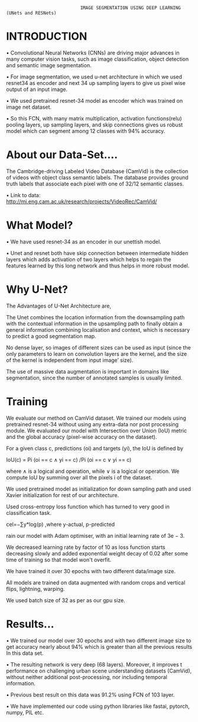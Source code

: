                                 IMAGE SEGMENTATION USING DEEP LEARNING (UNets and RESNets)

# INTRODUCTION

• Convolutional Neural Networks (CNNs) are driving major advances in many computer vision tasks, such as image classification, object detection and semantic image segmentation.

• For image segmentation, we used u-net architecture in which we used resnet34 as encoder and next 34 up sampling layers to give us pixel wise output of an input image.

• We used pretrained resnet-34 model as encoder which was trained on image net dataset.

• So this FCN, with many matrix multiplication, activation functions(relu) pooling layers, up sampling layers, and skip connections gives us robust model which can segment among 12 classes with 94% accuracy.


# About our Data-Set….

The Cambridge-driving Labeled Video Database (CamVid) is the collection of videos with object class semantic labels. The database provides ground truth labels that associate each pixel with one of 32/12 semantic classes. 

• Link to data: http://mi.eng.cam.ac.uk/research/projects/VideoRec/CamVid/

# What Model?

• We have used resnet-34 as an encoder in our unettish model.

• Unet and resnet both have skip connection between intermediate hidden layers which adds activation of two layers which helps to regain the features learned by this long network and thus helps in more robust model.

# Why U-Net?

The Advantages of U-Net Architecture are,

The Unet combines the location information from the downsampling path with the contextual information in the upsampling path to finally obtain a general information combining localisation and context, which is necessary to predict a good segmentation map.

No dense layer, so images of different sizes can be used as input (since the only parameters to learn on convolution layers are the kernel, and the size of the kernel is independent from input image’ size).

The use of massive data augmentation is important in domains like segmentation, since the number of annotated samples is usually limited.

# Training

We evaluate our method on CamVid dataset. We trained our models using pretrained resnet-34 without using any extra-data nor post processing module. We evaluated our model with Intersection over Union (IoU) metric and the global accuracy (pixel-wise accuracy on the dataset).

For a given class c, predictions (oi) and targets (yi), the IoU is defined by 

IoU(c) = Pi (oi == c ∧ yi == c) /Pi (oi == c ∨ yi == c)

where ∧ is a logical and operation, while ∨ is a logical or operation. We compute IoU by summing over all the pixels i of the dataset.

We used pretrained model as initialization for down sampling path and used Xavier initialization for rest of our architecture.

Used cross-entropy loss function which has turned to very good in classification task. 

cel=−∑y*log(p) ,where y-actual, p-predicted

rain our model with Adam optimiser, with an initial learning rate of 3e − 3.

We decreased learning rate by factor of 10 as loss function starts decreasing slowly and added exponential weight decay of 0.02 after some time of training so that model won't overfit.

We have trained it over 30 epochs with two different data/image size.

All models are trained on data augmented with random crops and vertical flips, lightning, warping.

We used batch size of 32 as per as our gpu size.

# Results...

• We trained our model over 30 epochs and with two different image size to get accuracy nearly about 94% which is greater than all the previous results In this data set.

• The resulting network is very deep (68 layers). Moreover, it improves t performance on challenging urban scene understanding datasets (CamVid), without neither additional post-processing, nor including temporal information.

• Previous best result on this data was 91.2% using FCN of 103 layer.

• We have implemented our code using python libraries like fastai, pytorch, numpy, PIL etc.

